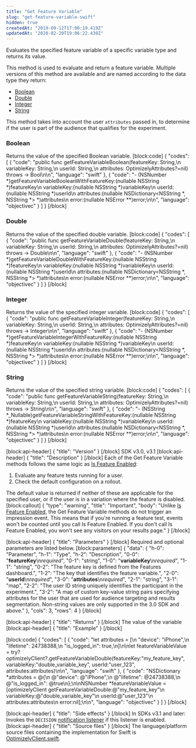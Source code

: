 ```yaml
---
title: "Get Feature Variable"
slug: "get-feature-variable-swift"
hidden: true
createdAt: "2019-09-12T17:00:19.419Z"
updatedAt: "2020-02-20T19:06:22.430Z"
---
```

Evaluates the specified feature variable of a specific variable type and returns its value.  

This method is used to evaluate and return a feature variable. Multiple versions of this method are available and are named according to the data type they return:
  * [Boolean](#section-boolean)
  * [Double](#section-double)
  * [Integer](#section-integer)
  * [String](#section-string)

This method takes into account the user `attributes` passed in, to determine if the user is part of the audience that qualifies for the experiment.

### Boolean

Returns the value of the specified Boolean variable.
[block:code]
{
  "codes": [
    {
      "code": "public func getFeatureVariableBoolean(featureKey: String,\n                                     variableKey: String,\n                                          userId: String,\n                                      attributes: OptimizelyAttributes?=nil) throws -> Bool\n\n",
      "language": "swift"
    },
    {
      "code": "- (NSNumber *)getFeatureVariableBooleanWithFeatureKey:(nullable NSString *)featureKey\n                       variableKey:(nullable NSString *)variableKey\n                            userId:(nullable NSString *)userId\n                        attributes:(nullable NSDictionary<NSString *, NSString *> *)attributes\n                        error:(nullable NSError **)error;\n\n",
      "language": "objectivec"
    }
  ]
}
[/block]
### Double

Returns the value of the specified double variable.
[block:code]
{
  "codes": [
    {
      "code": "public func getFeatureVariableDouble(featureKey: String,\n                                     variableKey: String,\n                                          userId: String,\n                                      attributes: OptimizelyAttributes?=nil) throws -> Double\n\n",
      "language": "swift"
    },
    {
      "code": "- (NSNumber *)getFeatureVariableDoubleWithFeatureKey:(nullable NSString *)featureKey\n                       variableKey:(nullable NSString *)variableKey\n                            userId:(nullable NSString *)userId\n                        attributes:(nullable NSDictionary<NSString *, NSString *> *)attributes\n                          error:(nullable NSError **)error;\n\n",
      "language": "objectivec"
    }
  ]
}
[/block]
### Integer

Returns the value of the specified integer variable.
[block:code]
{
  "codes": [
    {
      "code": "public func getFeatureVariableInteger(featureKey: String,\n                                     variableKey: String,\n                                          userId: String,\n                                      attributes: OptimizelyAttributes?=nil) throws -> Integer\n\n",
      "language": "swift"
    },
    {
      "code": "- (NSNumber *)getFeatureVariableIntegerWithFeatureKey:(nullable NSString *)featureKey\n                     variableKey:(nullable NSString *)variableKey\n                          userId:(nullable NSString *)userId\n                      attributes:(nullable NSDictionary<NSString *, NSString *> *)attributes\n                        error:(nullable NSError **)error;\n\n",
      "language": "objectivec"
    }
  ]
}
[/block]
### String

Returns the value of the specified string variable.
[block:code]
{
  "codes": [
    {
      "code": "public func getFeatureVariableString(featureKey: String,\n                                     variableKey: String,\n                                          userId: String,\n                                      attributes: OptimizelyAttributes?=nil) throws -> String\n\n",
      "language": "swift"
    },
    {
      "code": "- (NSString *_Nullable)getFeatureVariableStringWithFeatureKey:(nullable NSString *)featureKey\n                           variableKey:(nullable NSString *)variableKey\n                                userId:(nullable NSString *)userId\n                            attributes:(nullable NSDictionary<NSString *, NSString *> *)attributes\n                                 error:(nullable NSError **)error;\n\n",
      "language": "objectivec"
    }
  ]
}
[/block]

[block:api-header]
{
  "title": "Version"
}
[/block]
SDK v3.0, v3.1
[block:api-header]
{
  "title": "Description"
}
[/block]
Each of the Get Feature Variable methods follows the same logic as [Is Feature Enabled](doc:is-feature-enabled-swift):
1. Evaluate any feature tests running for a user.
2. Check the default configuration on a rollout.

The default value is returned if neither of these are applicable for the specified user, or if the user is in a variation where the feature is disabled.
[block:callout]
{
  "type": "warning",
  "title": "Important",
  "body": "Unlike [Is Feature Enabled](doc:is-feature-enabled-swift), the Get Feature Variable methods do not trigger an impression event. This means that if you're running a feature test, events won't be counted until you call Is Feature Enabled. If you don't call Is Feature Enabled, you won't see any visitors on your results page."
}
[/block]

[block:api-header]
{
  "title": "Parameters"
}
[/block]
Required and optional parameters are listed below.
[block:parameters]
{
  "data": {
    "h-0": "Parameter",
    "h-1": "Type",
    "h-2": "Description",
    "0-0": "**featureKey**\n*required*",
    "0-1": "string",
    "1-0": "**variableKey**\n*required*",
    "1-1": "string",
    "0-2": "The feature key is defined from the Features dashboard.",
    "1-2": "The key that identifies the feature variable.",
    "2-0": "**userId**\n*required*",
    "3-0": "**attributes**\n*required*",
    "2-1": "string",
    "3-1": "map",
    "2-2": "The user ID string uniquely identifies the participant in the experiment.",
    "3-2": "A map of custom key-value string pairs specifying attributes for the user that are used for audience targeting and results segmentation. Non-string values are only supported in the 3.0 SDK and above."
  },
  "cols": 3,
  "rows": 4
}
[/block]

[block:api-header]
{
  "title": "Returns"
}
[/block]
The value of the variable
[block:api-header]
{
  "title": "Example"
}
[/block]

[block:code]
{
  "codes": [
    {
      "code": "let attributes = [\n  \"device\": \"iPhone\",\n  \"lifetime\": 24738388,\n  \"is_logged_in\": true,\n]\n\nlet featureVariableValue = try? optimizelyClient?.getFeatureVariableDouble(featureKey:\"my_feature_key\", variableKey:\"double_variable_key\", userId:\"user_123\", attributes:attributes)\n\n",
      "language": "swift"
    },
    {
      "code": "NSDictionary *attributes = @{\n  @\"device\": @\"iPhone\",\n  @\"lifetime\": @24738388,\n  @\"is_logged_in\": @true\n};\n\nNSNumber *featureVariableValue = [optimizelyClient getFeatureVariableDouble:@\"my_feature_key\"\n                                                                variableKey:@\"double_variable_key\"\n                                                                     userId:@\"user_123\"\n                                                                 attributes:attributes\n                                  error:nil];\n\n",
      "language": "objectivec"
    }
  ]
}
[/block]

[block:api-header]
{
  "title": "Side effects"
}
[/block]
In SDKs v3.1 and later: Invokes the `DECISION` [notification listener](doc:set-up-notification-listener-swift) if this listener is enabled.
[block:api-header]
{
  "title": "Source files"
}
[/block]
The language/platform source files containing the implementation for Swift is [OptimizelyClient.swift](https://github.com/optimizely/swift-sdk/blob/master/OptimizelySDK/Optimizely/OptimizelyClient.swift).